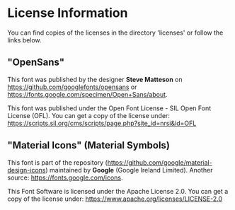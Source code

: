 # License Information
You can find copies of the licenses in the directory 'licenses' or follow the links below.  


## "OpenSans"
This font was published by the designer __Steve Matteson__ on https://github.com/googlefonts/opensans or https://fonts.google.com/specimen/Open+Sans/about.  

This font was published under the Open Font License - SIL Open Font License (OFL). 
You can get a copy of the license under: https://scripts.sil.org/cms/scripts/page.php?site_id=nrsi&id=OFL 


## "Material Icons" (Material Symbols)  
This font is part of the repository (https://github.com/google/material-design-icons) maintained by __Google__ (Google Ireland Limited). Another source: https://fonts.google.com/icons. 

This Font Software is licensed under the Apache License 2.0.
You can get a copy of the license under: https://www.apache.org/licenses/LICENSE-2.0  